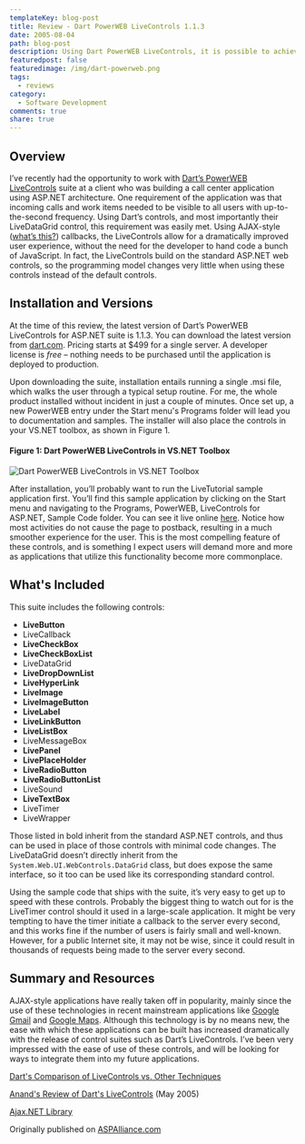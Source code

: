 ```yaml
---
templateKey: blog-post
title: Review - Dart PowerWEB LiveControls 1.1.3
date: 2005-08-04
path: blog-post
description: Using Dart PowerWEB LiveControls, it is possible to achieve the benefits of AJAX-style web application behavior without the need to write (or know) a lot of client-side JavaScript, which is otherwise generally required. Steven Smith reviews this set of powerful and easy to use controls.
featuredpost: false
featuredimage: /img/dart-powerweb.png
tags:
  - reviews
category:
  - Software Development
comments: true
share: true
---
```


## Overview

I’ve recently had the opportunity to work with [Dart’s PowerWEB LiveControls](http://dart.com/powerweb/livecontrols.asp) suite at a client who was building a call center application using ASP.NET architecture. One requirement of the application was that incoming calls and work items needed to be visible to all users with up-to-the-second frequency. Using Dart’s controls, and most importantly their LiveDataGrid control, this requirement was easily met. Using AJAX-style ([what’s this?](http://en.wikipedia.org/wiki/AJAX)) callbacks, the LiveControls allow for a dramatically improved user experience, without the need for the developer to hand code a bunch of JavaScript. In fact, the LiveControls build on the standard ASP.NET web controls, so the programming model changes very little when using these controls instead of the default controls.

## Installation and Versions

At the time of this review, the latest version of Dart’s PowerWEB LiveControls for ASP.NET suite is 1.1.3. You can download the latest version from [dart.com](http://dart.com/powerweb/livecontrols.asp). Pricing starts at $499 for a single server. A developer license is *free* – nothing needs to be purchased until the application is deployed to production.

Upon downloading the suite, installation entails running a single .msi file, which walks the user through a typical setup routine. For me, the whole product installed without incident in just a couple of minutes. Once set up, a new PowerWEB entry under the Start menu's Programs folder will lead you to documentation and samples. The installer will also place the controls in your VS.NET toolbox, as shown in Figure 1.

#### Figure 1: Dart PowerWEB LiveControls in VS.NET Toolbox

![Dart PowerWEB LiveControls in VS.NET Toolbox](/img/dart-powerweb-toolbox.png)

After installation, you’ll probably want to run the LiveTutorial sample application first. You’ll find this sample application by clicking on the Start menu and navigating to the Programs, PowerWEB, LiveControls for ASP.NET, Sample Code folder. You can see it live online [here](http://dotnet.dart.com/livetutorial/default.aspx). Notice how most activities do not cause the page to postback, resulting in a much smoother experience for the user. This is the most compelling feature of these controls, and is something I expect users will demand more and more as applications that utilize this functionality become more commonplace.

## What's Included

This suite includes the following controls:

- **LiveButton**
- LiveCallback
- **LiveCheckBox**
- **LiveCheckBoxList**
- LiveDataGrid
- **LiveDropDownList**
- **LiveHyperLink**
- **LiveImage**
- **LiveImageButton**
- **LiveLabel**
- **LiveLinkButton**
- **LiveListBox**
- LiveMessageBox
- **LivePanel**
- **LivePlaceHolder**
- **LiveRadioButton**
- **LiveRadioButtonList**
- LiveSound
- **LiveTextBox**
- LiveTimer
- LiveWrapper

Those listed in bold inherit from the standard ASP.NET controls, and thus can be used in place of those controls with minimal code changes. The LiveDataGrid doesn’t directly inherit from the `System.Web.UI.WebControls.DataGrid` class, but does expose the same interface, so it too can be used like its corresponding standard control.

Using the sample code that ships with the suite, it’s very easy to get up to speed with these controls. Probably the biggest thing to watch out for is the LiveTimer control should it used in a large-scale application. It might be very tempting to have the timer initiate a callback to the server every second, and this works fine if the number of users is fairly small and well-known. However, for a public Internet site, it may not be wise, since it could result in thousands of requests being made to the server every second.

## Summary and Resources

AJAX-style applications have really taken off in popularity, mainly since the use of these technologies in recent mainstream applications like [Google Gmail](http://gmail.com/) and [Google Maps](http://maps.google.com/). Although this technology is by no means new, the ease with which these applications can be built has increased dramatically with the release of control suites such as Dart’s LiveControls. I’ve been very impressed with the ease of use of these controls, and will be looking for ways to integrate them into my future applications.

[Dart's Comparison of LiveControls vs. Other Techniques](http://dart.com/powerweb/livecontrols_guide.asp)

[Anand's Review of Dart's LiveControls](http://aspalliance.com/678) (May 2005)

[Ajax.NET Library](http://ajax.schwarz-interactive.de/csharpsample/default.aspx)

Originally published on [ASPAlliance.com](http://aspalliance.com/702_Review__Dart_PowerWEB_LiveControls_113)
